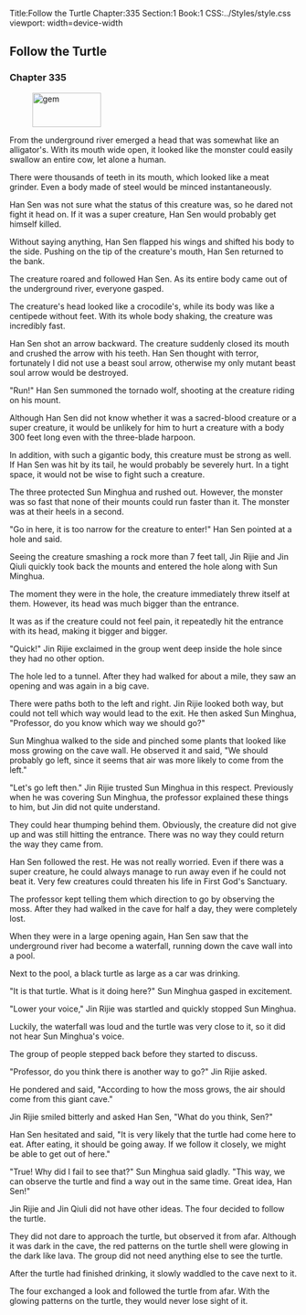 Title:Follow the Turtle 
Chapter:335 
Section:1 
Book:1 
CSS:../Styles/style.css 
viewport: width=device-width
  
## Follow the Turtle
### Chapter 335 
<figure>
	<img src="../Images/gem.gif" alt="gem" id="gem" width="120" height="60" />
</figure>
  

  
  From the underground river emerged a head that was somewhat like an alligator's. With its mouth wide open, it looked like the monster could easily swallow an entire cow, let alone a human.

There were thousands of teeth in its mouth, which looked like a meat grinder. Even a body made of steel would be minced instantaneously.

Han Sen was not sure what the status of this creature was, so he dared not fight it head on. If it was a super creature, Han Sen would probably get himself killed.

Without saying anything, Han Sen flapped his wings and shifted his body to the side. Pushing on the tip of the creature's mouth, Han Sen returned to the bank.

The creature roared and followed Han Sen. As its entire body came out of the underground river, everyone gasped.

The creature's head looked like a crocodile's, while its body was like a centipede without feet. With its whole body shaking, the creature was incredibly fast.

Han Sen shot an arrow backward. The creature suddenly closed its mouth and crushed the arrow with his teeth. Han Sen thought with terror, fortunately I did not use a beast soul arrow, otherwise my only mutant beast soul arrow would be destroyed.

"Run!" Han Sen summoned the tornado wolf, shooting at the creature riding on his mount.

Although Han Sen did not know whether it was a sacred-blood creature or a super creature, it would be unlikely for him to hurt a creature with a body 300 feet long even with the three-blade harpoon.

In addition, with such a gigantic body, this creature must be strong as well. If Han Sen was hit by its tail, he would probably be severely hurt. In a tight space, it would not be wise to fight such a creature.

The three protected Sun Minghua and rushed out. However, the monster was so fast that none of their mounts could run faster than it. The monster was at their heels in a second.

"Go in here, it is too narrow for the creature to enter!" Han Sen pointed at a hole and said.

Seeing the creature smashing a rock more than 7 feet tall, Jin Rijie and Jin Qiuli quickly took back the mounts and entered the hole along with Sun Minghua.

The moment they were in the hole, the creature immediately threw itself at them. However, its head was much bigger than the entrance.

It was as if the creature could not feel pain, it repeatedly hit the entrance with its head, making it bigger and bigger.

"Quick!" Jin Rijie exclaimed in the group went deep inside the hole since they had no other option.

The hole led to a tunnel. After they had walked for about a mile, they saw an opening and was again in a big cave.

There were paths both to the left and right. Jin Rijie looked both way, but could not tell which way would lead to the exit. He then asked Sun Minghua, "Professor, do you know which way we should go?"

Sun Minghua walked to the side and pinched some plants that looked like moss growing on the cave wall. He observed it and said, "We should probably go left, since it seems that air was more likely to come from the left."

"Let's go left then." Jin Rijie trusted Sun Minghua in this respect. Previously when he was covering Sun Minghua, the professor explained these things to him, but Jin did not quite understand.

They could hear thumping behind them. Obviously, the creature did not give up and was still hitting the entrance. There was no way they could return the way they came from.

Han Sen followed the rest. He was not really worried. Even if there was a super creature, he could always manage to run away even if he could not beat it. Very few creatures could threaten his life in First God's Sanctuary.

The professor kept telling them which direction to go by observing the moss. After they had walked in the cave for half a day, they were completely lost.

When they were in a large opening again, Han Sen saw that the underground river had become a waterfall, running down the cave wall into a pool.

Next to the pool, a black turtle as large as a car was drinking.

"It is that turtle. What is it doing here?" Sun Minghua gasped in excitement.

"Lower your voice," Jin Rijie was startled and quickly stopped Sun Minghua.

Luckily, the waterfall was loud and the turtle was very close to it, so it did not hear Sun Minghua's voice.

The group of people stepped back before they started to discuss.

"Professor, do you think there is another way to go?" Jin Rijie asked.

He pondered and said, "According to how the moss grows, the air should come from this giant cave."

Jin Rijie smiled bitterly and asked Han Sen, "What do you think, Sen?"

Han Sen hesitated and said, "It is very likely that the turtle had come here to eat. After eating, it should be going away. If we follow it closely, we might be able to get out of here."

"True! Why did I fail to see that?" Sun Minghua said gladly. "This way, we can observe the turtle and find a way out in the same time. Great idea, Han Sen!"

Jin Rijie and Jin Qiuli did not have other ideas. The four decided to follow the turtle.

They did not dare to approach the turtle, but observed it from afar. Although it was dark in the cave, the red patterns on the turtle shell were glowing in the dark like lava. The group did not need anything else to see the turtle.

After the turtle had finished drinking, it slowly waddled to the cave next to it.

The four exchanged a look and followed the turtle from afar. With the glowing patterns on the turtle, they would never lose sight of it.
